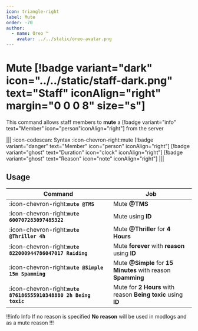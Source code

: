 ```yaml
---
icon: triangle-right
label: Mute
order: -70
author:
  - name: Oreo ™
    avatar: ../../static/oreo-avatar.png
---
```


# Mute [!badge variant="dark" icon="../../static/staff-dark.png" text="Staff" iconAlign="right" margin="0 0 0 8" size="s"]

This command allows staff members to **mute** a [!badge variant="info" text="Member" icon="person"iconAlign="right"] from the server

||| :icon-codescan: Syntax
:icon-chevron-right:mute [!badge variant="danger" text="Member" icon="person" iconAlign="right"] [!badge variant="ghost" text="Duration" icon="clock" iconAlign="right"] [!badge variant="ghost" text="Reason" icon="note" iconAlign="right"]
|||

## Usage

| Command                                                          | Job                                                           |
| ---------------------------------------------------------------- | ------------------------------------------------------------- |
| :icon-chevron-right:**`mute @TMS`**                              | Mute **@TMS**                                                 |
| :icon-chevron-right:**`mute 600707283097485322`**                | Mute using **ID**                                             |
| :icon-chevron-right:**`mute @Thriller 4h`**                      | Mute **@Thriller** for **4 Hours**                            |
| :icon-chevron-right:**`mute 822000944786047017 Raiding`**        | Mute **forever** with **reason** using **ID**                 |
| :icon-chevron-right:**`mute @Simple 15m Spamming`**              | Mute **@Simple** for **15 Minutes** with reason **Spamming**  |
| :icon-chevron-right:**`mute 876186555910348880 2h Being toxic`** | Mute for **2 Hours** with reason **Being toxic** using **ID** |

!!!info Info
If no reason is specified **No reason** will be used in modlogs and as a mute reason
!!!
